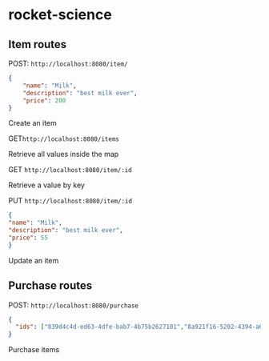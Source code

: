 # rocket-science

## Item routes

POST: `http://localhost:8080/item/`
```json
{
    "name": "Milk",
    "description": "best milk ever",
    "price": 200
}
```

Create an item

GET`http://localhost:8080/items`

Retrieve all values inside the map

GET `http://localhost:8080/item/:id`

Retrieve a value by key

PUT `http://localhost:8080/item/:id`
```json
{
"name": "Milk",
"description": "best milk ever",
"price": 55
}
```

Update an item

## Purchase routes

POST: `http://localhost:8080/purchase`
```json
{
  "ids": ["839d4c4d-ed63-4dfe-bab7-4b75b2627101","8a921f16-5202-4394-a6fc-6fac5733eeea"]
}
```

Purchase items